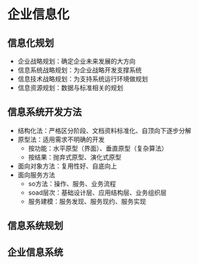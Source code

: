 # 企业信息化

## 信息化规划
- 企业战略规划：确定企业未来发展的大方向
- 信息系统战略规划：为企业战略开发支撑系统
- 信息技术战略规划：为支持系统运行环境做规划
- 信息资源规划：数据与标准相关的规划

## 信息系统开发方法
- 结构化法：严格区分阶段、文档资料标准化、自顶向下逐步分解
- 原型法：适用需求不明确的开发
  - 按功能：水平原型（界面）、垂直原型（复杂算法）
  - 按结果：抛弃式原型、演化式原型
- 面向对象方法：复用性好、自底向上
- 面向服务方法
  - so方法：操作、服务、业务流程
  - soad层次：基础设计层、应用结构层、业务组织层
  - 服务建模：服务发现、服务现约、服务实现

## 信息系统规划

## 企业信息系统
